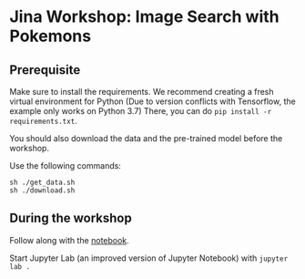 # Jina Workshop: Image Search with Pokemons

## Prerequisite

Make sure to install the requirements.
We recommend creating a fresh virtual environment for Python (Due to version conflicts with Tensorflow, the example only works on Python 3.7)
There, you can do `pip install -r requirements.txt`.

You should also download the data and the pre-trained model before the workshop.

Use the following commands:

```
sh ./get_data.sh
sh ./download.sh
```

## During the workshop

Follow along with the [notebook](./workshop.ipynb).

Start Jupyter Lab (an improved version of Jupyter Notebook) with `jupyter lab .`
